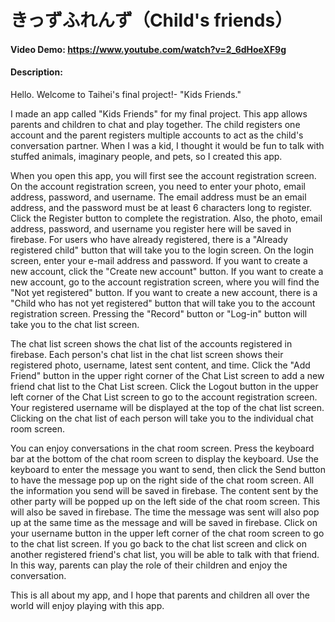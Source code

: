 # きっずふれんず（Child's friends）
#### Video Demo:  https://www.youtube.com/watch?v=2_6dHoeXF9g
#### Description:

Hello. 
Welcome to Taihei's final project!- "Kids Friends."

I made an app called "Kids Friends" for my final project. This app allows parents and children to chat and play together. 
The child registers one account and the parent registers multiple accounts to act as the child's conversation partner. 
When I was a kid, I thought it would be fun to talk with stuffed animals, imaginary people, and pets, so I created this 
app.

When you open this app, you will first see the account registration screen. On the account registration screen, you need 
to enter your photo, email address, password, and username. The email address must be an email address, and the password 
must be at least 6 characters long to register. Click the Register button to complete the registration. Also, the photo, 
email address, password, and username you register here will be saved in firebase. For users who have already registered, 
there is a "Already registered child" button that will take you to the login screen. On the login screen, enter your 
e-mail address and password. If you want to create a new account, click the "Create new account" button. If you want to 
create a new account, go to the account registration screen, where you will find the "Not yet registered" button. If you 
want to create a new account, there is a "Child who has not yet registered" button that will take you to the account 
registration screen. Pressing the "Record" button or "Log-in" button will take you to the chat list screen.

The chat list screen shows the chat list of the accounts registered in firebase. Each person's chat list in the chat list
screen shows their registered photo, username, latest sent content, and time. Click the "Add Friend" button in the upper 
right corner of the Chat List screen to add a new friend chat list to the Chat List screen. Click the Logout button in 
the upper left corner of the Chat List screen to go to the account registration screen. Your registered username will be 
displayed at the top of the chat list screen. Clicking on the chat list of each person will take you to the individual 
chat room screen.

You can enjoy conversations in the chat room screen. Press the keyboard bar at the bottom of the chat room screen to 
display the keyboard. Use the keyboard to enter the message you want to send, then click the Send button to have the 
message pop up on the right side of the chat room screen. All the information you send will be saved in firebase. The 
content sent by the other party will be popped up on the left side of the chat room screen. This will also be saved in 
firebase. The time the message was sent will also pop up at the same time as the message and will be saved in firebase. 
Click on your username button in the upper left corner of the chat room screen to go to the chat list screen. If you go 
back to the chat list screen and click on another registered friend's chat list, you will be able to talk with that 
friend. In this way, parents can play the role of their children and enjoy the conversation. 

This is all about my app, and I hope that parents and children all over the world will enjoy playing with this app.

